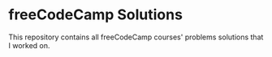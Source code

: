 # freeCodeCamp Solutions

This repository contains all freeCodeCamp courses' problems solutions that I worked on.
